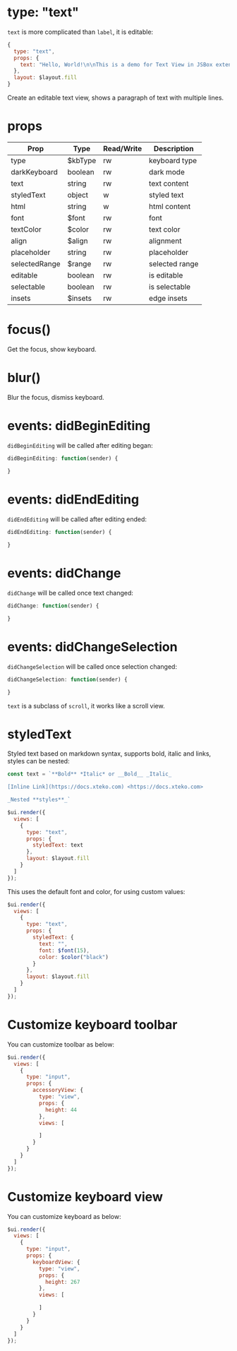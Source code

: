 # type: "text"

`text` is more complicated than `label`, it is editable:

```js
{
  type: "text",
  props: {
    text: "Hello, World!\n\nThis is a demo for Text View in JSBox extension!\n\nCurrently we don't support attributed string in iOS.\n\nYou can try html! Looks pretty cool."
  },
  layout: $layout.fill
}
```

Create an editable text view, shows a paragraph of text with multiple lines.

# props

Prop | Type | Read/Write | Description
---|---|---|---
type | $kbType | rw | keyboard type
darkKeyboard | boolean | rw | dark mode
text | string | rw | text content
styledText | object | w | styled text
html | string | w | html content
font | $font | rw | font
textColor | $color | rw | text color
align | $align | rw | alignment
placeholder | string | rw | placeholder
selectedRange | $range | rw | selected range
editable | boolean | rw | is editable
selectable | boolean | rw | is selectable
insets | $insets | rw | edge insets

# focus()

Get the focus, show keyboard.

# blur()

Blur the focus, dismiss keyboard.

# events: didBeginEditing

`didBeginEditing` will be called after editing began:

```js
didBeginEditing: function(sender) {

}
```

# events: didEndEditing

`didEndEditing` will be called after editing ended:

```js
didEndEditing: function(sender) {
  
}
```

# events: didChange

`didChange` will be called once text changed:

```js
didChange: function(sender) {

}
```

# events: didChangeSelection

`didChangeSelection` will be called once selection changed:

```js
didChangeSelection: function(sender) {

}
```

`text` is a subclass of `scroll`, it works like a scroll view.

# styledText

Styled text based on markdown syntax, supports bold, italic and links, styles can be nested:

```js
const text = `**Bold** *Italic* or __Bold__ _Italic_

[Inline Link](https://docs.xteko.com) <https://docs.xteko.com>

_Nested **styles**_`

$ui.render({
  views: [
    {
      type: "text",
      props: {
        styledText: text
      },
      layout: $layout.fill
    }
  ]
});
```

This uses the default font and color, for using custom values:

```js
$ui.render({
  views: [
    {
      type: "text",
      props: {
        styledText: {
          text: "",
          font: $font(15),
          color: $color("black")
        }
      },
      layout: $layout.fill
    }
  ]
});
```

# Customize keyboard toolbar

You can customize toolbar as below:

```js
$ui.render({
  views: [
    {
      type: "input",
      props: {
        accessoryView: {
          type: "view",
          props: {
            height: 44
          },
          views: [

          ]
        }
      }
    }
  ]
});
```

# Customize keyboard view

You can customize keyboard as below:

```js
$ui.render({
  views: [
    {
      type: "input",
      props: {
        keyboardView: {
          type: "view",
          props: {
            height: 267
          },
          views: [

          ]
        }
      }
    }
  ]
});
```